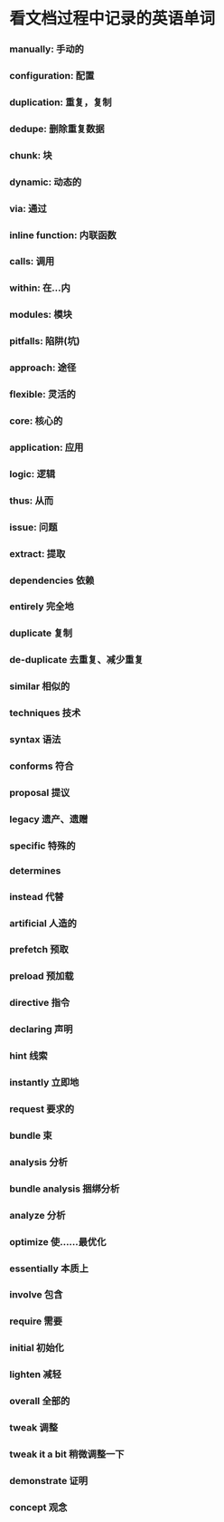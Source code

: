 # 看文档过程中记录的英语单词

### manually: 手动的

### configuration: 配置

### duplication: 重复，复制

### dedupe: 删除重复数据

### chunk: 块

### dynamic: 动态的

### via: 通过

### inline function: 内联函数

### calls: 调用

### within: 在...内

### modules: 模块

### pitfalls: 陷阱(坑)

### approach: 途径

### flexible: 灵活的

### core: 核心的

### application: 应用

### logic: 逻辑

### thus: 从而

### issue: 问题

### extract: 提取

### dependencies 依赖

### entirely 完全地

### duplicate 复制

### de-duplicate 去重复、减少重复

### similar 相似的

### techniques 技术

### syntax 语法

### conforms 符合

### proposal 提议

### legacy 遗产、遗赠

### specific 特殊的

### determines

### instead 代替

### artificial 人造的

### prefetch 预取

### preload 预加载

### directive 指令

### declaring 声明

### hint 线索

### instantly 立即地

### request 要求的

### bundle 束

### analysis 分析

### bundle analysis 捆绑分析

### analyze 分析

### optimize 使……最优化

### essentially 本质上

### involve 包含

### require 需要

### initial 初始化

### lighten 减轻

### overall 全部的

### tweak 调整

### tweak it a bit 稍微调整一下

### demonstrate 证明

### concept 观念


